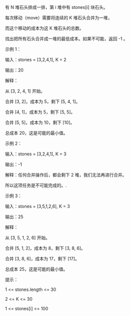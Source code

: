 有 N 堆石头排成一排，第 i 堆中有 stones[i] 块石头。

每次移动（move）需要将连续的 K 堆石头合并为一堆，

而这个移动的成本为这 K 堆石头的总数。

找出把所有石头合并成一堆的最低成本。如果不可能，返回 -1 。

 

示例 1：

输入：stones = [3,2,4,1], K = 2

输出：20

解释：

从 [3, 2, 4, 1] 开始。

合并 [3, 2]，成本为 5，剩下 [5, 4, 1]。

合并 [4, 1]，成本为 5，剩下 [5, 5]。

合并 [5, 5]，成本为 10，剩下 [10]。

总成本 20，这是可能的最小值。

示例 2：

输入：stones = [3,2,4,1], K = 3

输出：-1

解释：任何合并操作后，都会剩下 2 堆，我们无法再进行合并。

所以这项任务是不可能完成的。.

示例 3：

输入：stones = [3,5,1,2,6], K = 3

输出：25

解释：

从 [3, 5, 1, 2, 6] 开始。

合并 [5, 1, 2]，成本为 8，剩下 [3, 8, 6]。

合并 [3, 8, 6]，成本为 17，剩下 [17]。

总成本 25，这是可能的最小值。
 

提示：

1 <= stones.length <= 30

2 <= K <= 30

1 <= stones[i] <= 100